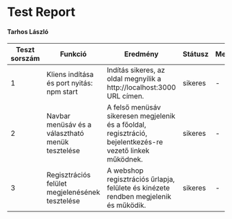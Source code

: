 # Test Report
#### Tarhos László

| Teszt sorszám | Funkció                                           | Eredmény                                                                                                 | Státusz    | Megjegyzés | Tesztelő személy | Dátum       |
|---------------|---------------------------------------------------|----------------------------------------------------------------------------------------------------------|------------| ---------- | ---------------- |-------------|
| 1             | Kliens indítása és port nyitás: npm start         | Indítás sikeres, az oldal megnyílik a http://localhost:3000 URL címen.                                   | sikeres    | -          | Tarhos László    | 2023.04.08. |
| 2             | Navbar menüsáv és a választható menük tesztelése  | A felső menüsáv sikeresen megjelenik és a főoldal, regisztráció, bejelentkezés-re vezető linkek működnek.| sikeres    | -          | Tarhos László    | 2023.04.11. |
| 3             | Regisztrációs felület megjelenésének tesztelése   | A webshop regisztrációs űrlapja, felülete és kinézete rendben megjelenik és működik.                     | sikeres    | -          | Tarhos László    | 2023.04.14. |